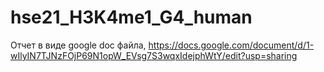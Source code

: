 # hse21_H3K4me1_G4_human

Отчет в виде google doc файла, https://docs.google.com/document/d/1-wIlyIN7TJNzFOjP69N1opW_EVsg7S3wqxIdejphWtY/edit?usp=sharing
